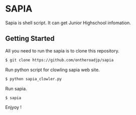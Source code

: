 # SAPIA

Sapia is shell script. It can get Junior Highschool infomation.



## Getting Started

All you need to run the sapia is to clone this repository.

```bash
$ git clone https://github.com/ontheroadjp/sapia
```

Run python script for clowling sapia web site.

```bash
$ python sapia_clowler.py
```

Run sapia.

```bash
$ sapia
```

Enjyoy !
